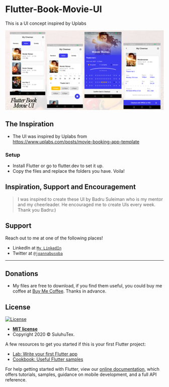 # Flutter-Book-Movie-UI
This is a UI concept inspired by Uplabs


[![INSERT YOUR GRAPHIC HERE](https://raw.githubusercontent.com/JoanNabusoba/Flutter-Book-Movie-UI/master/movieUI.png)]()


## The Inspiration

- The UI was inspired by Uplabs from https://www.uplabs.com/posts/movie-booking-app-template

### Setup

- Install Flutter or go to flutter.dev to set it up.
- Copy the files and replace the folders you have. Voila! 


## Inspiration, Support and Encouragement

> I was inspired to create these UI by Badru Suleiman who is my mentor and my cheerleader. He encouraged me to create UIs every week. Thank you Badru:) 

## Support

Reach out to me at one of the following places!

- LinkedIn at <a href="https://www.linkedin.com/in/joan-nabusoba-b862969b/" target="_blank">`My LinkedIn`</a>
- Twitter at <a href="http://twitter.com/joannabusoba" target="_blank">`@joannabusoba`</a>

---

## Donations 

- My files are free to download, if you find them useful, you could buy me coffee at <a href="https://www.buymeacoffee.com/avYCx5i" target="_blank">Buy Me Coffee</a>. Thanks in advance.


## License

[![License](http://img.shields.io/:license-mit-blue.svg?style=flat-square)](http://badges.mit-license.org)

- **[MIT license](http://opensource.org/licenses/mit-license.php)**
- Copyright 2020 © SuluhuTex.

A few resources to get you started if this is your first Flutter project:

- [Lab: Write your first Flutter app](https://flutter.dev/docs/get-started/codelab)
- [Cookbook: Useful Flutter samples](https://flutter.dev/docs/cookbook)

For help getting started with Flutter, view our
[online documentation](https://flutter.dev/docs), which offers tutorials,
samples, guidance on mobile development, and a full API reference.
